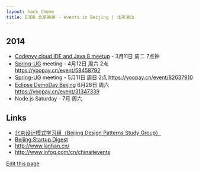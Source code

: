 ```yaml
---
layout: hack_theme
title: BJDD 北京弟弟 - events in Beijing | 北京活动
---
```


## 2014

- [Codenvy cloud IDE and Java 8 meetup](http://www.meetup.com/BeijingSoftwareCraftsmanship/events/164834752/) - 3月11日 周二 7点钟 
- [Spring-UG](http://spring-ug.github.io/beijing/) meeting - 4月12日 周六 2点  <https://yoopay.cn/event/58458792>
- [Spring-UG](http://spring-ug.github.io/beijing/) meeting - 5月11日 周日 2点  <https://yoopay.cn/event/82637910>
- [Eclipse DemoDay Beijing](https://wiki.eclipse.org/Eclipse_DemoCamps_Luna_2014/Beijing) 6月28日 周六  <https://yoopay.cn/event/31347339>
- Node.js Saturday - 7月 周六


## Links

- [北京设计模式学习组（Beijing Design Patterns Study Group）](http://www.bjdp.org/)
- [Beijing Startup Digest](https://www.startupdigest.com/digests/beijing)
- <http://www.lanhan.cn/>
- <http://www.infoq.com/cn/chinaitevents>
 
[Edit this page](https://github.com/demodays/bjdd/edit/gh-pages/index.md)
